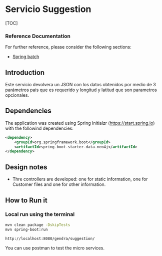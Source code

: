 # Servicio Suggestion

[TOC]

### Reference Documentation
For further reference, please consider the following sections:

* [Spring batch](https://docs.spring.io/spring-batch/docs/current/reference/html/index.html)

## Introduction

Este servicio devolvera un JSON con los datos obtenidos por medio de 3 parámetros pais que es requerido y longitud y latitud que son parametros opcionales. 

## Dependencies

The application was created using Spring Initialzr (https://start.spring.io) with the followind dependencies:


```xml
<dependency>
    <groupId>org.springframework.boot</groupId>
    <artifactId>spring-boot-starter-data-neo4j</artifactId>
</dependency>
```

## Design notes

- Thre controllers are developed: one for static information, one for Customer files and one for other information.



## How to Run it


### Local run using the terminal

```bash
mvn clean package -DskipTests
mvn spring-boot:run
```
```URL Local Host
http://localhost:8080/gendra/suggestion/
```

You can use postman to test the micro services.
